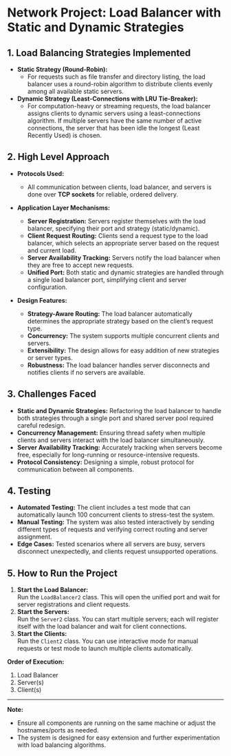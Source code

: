 # Network Project: Load Balancer with Static and Dynamic Strategies

## 1. Load Balancing Strategies Implemented

- **Static Strategy (Round-Robin):**
  - For requests such as file transfer and directory listing, the load balancer uses a round-robin algorithm to distribute clients evenly among all available static servers.
- **Dynamic Strategy (Least-Connections with LRU Tie-Breaker):**
  - For computation-heavy or streaming requests, the load balancer assigns clients to dynamic servers using a least-connections algorithm. If multiple servers have the same number of active connections, the server that has been idle the longest (Least Recently Used) is chosen.

## 2. High Level Approach

- **Protocols Used:**  
  - All communication between clients, load balancer, and servers is done over **TCP sockets** for reliable, ordered delivery.

- **Application Layer Mechanisms:**
  - **Server Registration:** Servers register themselves with the load balancer, specifying their port and strategy (static/dynamic).
  - **Client Request Routing:** Clients send a request type to the load balancer, which selects an appropriate server based on the request and current load.
  - **Server Availability Tracking:** Servers notify the load balancer when they are free to accept new requests.
  - **Unified Port:** Both static and dynamic strategies are handled through a single load balancer port, simplifying client and server configuration.

- **Design Features:**
  - **Strategy-Aware Routing:** The load balancer automatically determines the appropriate strategy based on the client’s request type.
  - **Concurrency:** The system supports multiple concurrent clients and servers.
  - **Extensibility:** The design allows for easy addition of new strategies or server types.
  - **Robustness:** The load balancer handles server disconnects and notifies clients if no servers are available.

## 3. Challenges Faced

- **Static and Dynamic Strategies:** Refactoring the load balancer to handle both strategies through a single port and shared server pool required careful redesign.
- **Concurrency Management:** Ensuring thread safety when multiple clients and servers interact with the load balancer simultaneously.
- **Server Availability Tracking:** Accurately tracking when servers become free, especially for long-running or resource-intensive requests.
- **Protocol Consistency:** Designing a simple, robust protocol for communication between all components.

## 4. Testing

- **Automated Testing:** The client includes a test mode that can automatically launch 100 concurrent clients to stress-test the system.
- **Manual Testing:** The system was also tested interactively by sending different types of requests and verifying correct routing and server assignment.
- **Edge Cases:** Tested scenarios where all servers are busy, servers disconnect unexpectedly, and clients request unsupported operations.

## 5. How to Run the Project

1. **Start the Load Balancer:**  
   Run the `LoadBalancer2` class. This will open the unified port and wait for server registrations and client requests.
2. **Start the Servers:**  
   Run the `Server2` class. You can start multiple servers; each will register itself with the load balancer and wait for client connections.
3. **Start the Clients:**  
   Run the `Client2` class. You can use interactive mode for manual requests or test mode to launch multiple clients automatically.

**Order of Execution:**  
1. Load Balancer  
2. Server(s)  
3. Client(s)

---

**Note:**  
- Ensure all components are running on the same machine or adjust the hostnames/ports as needed.
- The system is designed for easy extension and further experimentation with load balancing algorithms.